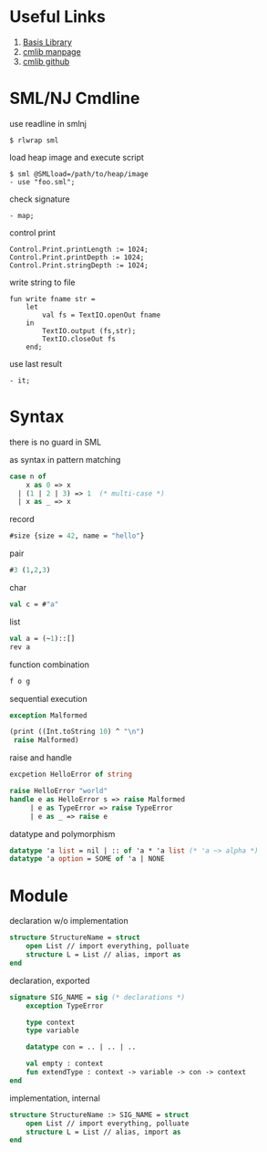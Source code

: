 # Useful Links

1. [Basis Library](http://sml-family.org/Basis/manpages.html)
2. [cmlib manpage](http://typesafety.net/cmlib/)
3. [cmlib github](https://github.com/standardml/cmlib)

# SML/NJ Cmdline
use readline in smlnj

    $ rlwrap sml

load heap image and execute script

    $ sml @SMLload=/path/to/heap/image
    - use "foo.sml";

check signature

    - map;

control print

    Control.Print.printLength := 1024;
    Control.Print.printDepth := 1024;
    Control.Print.stringDepth := 1024;

write string to file

    fun write fname str =
        let
            val fs = TextIO.openOut fname
        in
            TextIO.output (fs,str);
            TextIO.closeOut fs
        end;

use last result

    - it;

# Syntax

there is no guard in SML

as syntax in pattern matching

```` sml
case n of
    x as 0 => x
  | (1 | 2 | 3) => 1  (* multi-case *)
  | x as _ => x
````

record

```` sml
#size {size = 42, name = "hello"}
````

pair

```` sml
#3 (1,2,3)
````

char

```` sml
val c = #"a"
````

list

```` sml
val a = (~1)::[]
rev a
````

function combination
```` sml
f o g
````

sequential execution

```` sml
exception Malformed

(print ((Int.toString 10) ^ "\n")
 raise Malformed)
````

raise and handle

```` sml
excpetion HelloError of string

raise HelloError "world"
handle e as HelloError s => raise Malformed
     | e as TypeError => raise TypeError
     | e as _ => raise e
````

datatype and polymorphism

```` sml
datatype 'a list = nil | :: of 'a * 'a list (* 'a ~> alpha *)
datatype 'a option = SOME of 'a | NONE
````

# Module

declaration w/o implementation

```` sml
structure StructureName = struct
    open List // import everything, polluate
    structure L = List // alias, import as
end
````

declaration, exported

```` sml
signature SIG_NAME = sig (* declarations *)
    exception TypeError

    type context
    type variable

    datatype con = .. | .. | ..

    val empty : context
    fun extendType : context -> variable -> con -> context
end
````

implementation, internal

```` sml
structure StructureName :> SIG_NAME = struct
    open List // import everything, polluate
    structure L = List // alias, import as
end
````
